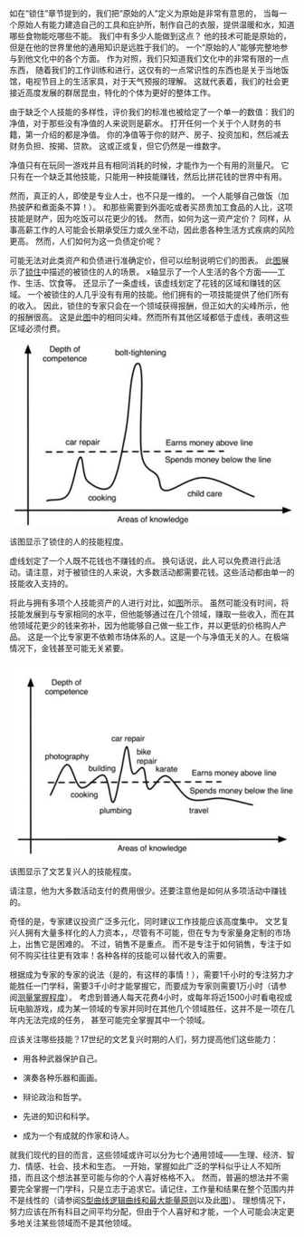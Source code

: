 如在“锁住”章节提到的，我们把“原始的人”定义为原始是非常有意思的，
当每一个原始人有能力建造自己的工具和庇护所，制作自己的衣服，提供温暖和水，知道哪些食物能吃哪些不能。
我们中有多少人能做到这点？
他的技术可能是原始的，但是在他的世界里他的通用知识是远胜于我们的。
一个“原始的人”能够完整地参与到他文化中的各个方面。
作为对照，我们只知道我们文化中的非常有限的一点东西，
随着我们的工作训练和进行，这仅有的一点常识性的东西也是关于当地饭馆，电视节目上的生活家具，对于天气预报的理解。
这就代表着，我们的社会更接近高度发展的群居昆虫，特化的个体为更好的整体工作。

由于缺乏个人技能的多样性，评价我们的标准也被给定了一个单一的数值：我们的净值，对于那些没有净值的人来说则是薪水。
打开任何一个关于个人财务的书籍，第一介绍的都是净值。
你的净值等于你的财产、房子、投资加和，然后减去财务负担、按揭、贷款。
这或正或复，但它仍然是一维数字。

净值只有在玩同一游戏并且有相同消耗的时候，才能作为一个有用的测量尺。
它只有在一个缺乏其他技能，只能用一种技能赚钱，然后比拼花钱的世界中有用。

然而，真正的人，即使是专业人士，也不只是一维的。
一个人能够自己做饭（加热披萨和煮面条不算！）。
和那些需要到外面吃或者买昂贵加工食品的人比，这项技能是财产，因为吃饭可以花更少的钱。
然而，如何为这一资产定价？ 同样，从事高薪工作的人可能会长期承受压力或久坐不动，因此患各种生活方式疾病的风险更高。
然而，人们如何为这一负债定价呢？

可能无法对此类资产和负债进行准确定价，但可以绘制说明它们的图表。
此[图]()展示了[锁住]()中描述的被锁住的人的场景。
x轴显示了一个人生活的各个方面——工作、生活、饮食等。
还显示了一条虚线，该虚线划定了花钱的区域和赚钱的区域。
一个被锁住的人几乎没有有用的技能。他们拥有的一项技能提供了他们所有的收入。
因此，锁住的专家只会在一个领域获得报酬，但正如大的尖峰所示，他的报酬很高。
这是此[图]()中的相同尖峰。然而所有其他区域都低于虚线，表明这些区域必须付费。

![figure1](../img/6-a.png)

该图显示了锁住的人的技能程度。

虚线划定了一个人既不花钱也不赚钱的点。
换句话说，此人可以免费进行此活动。请注意，对于被锁住的人来说，大多数活动都需要花钱。这些活动都由单一的技能收入支持的。

将此与拥有多项个人技能资产的人进行对比，如[图]()所示。
虽然可能没有时间，将技能发展到与专家相同的水平，但他能够通过在几个领域，赚取一些收入，而在其他领域花更少的钱来弥补，因为他能够自己做一些工作，并以更低的价格购人产品。
这是一个比专家更不依赖市场体系的人。这是一个与净值无关的人。在极端情况下，金钱甚至可能无关紧要。

![figure2](../img/6-a-fig2.png)


该图显示了文艺复兴人的技能程度。

请注意，他为大多数活动支付的费用很少。还要注意他是如何从多项活动中赚钱的。

奇怪的是，专家建议投资广泛多元化，同时建议工作技能应该高度集中。
文艺复兴人拥有大量多样化的人力资本，，尽管有不可能，但在专为专家量身定制的市场上，出售它是困难的。
不过，销售不是重点。 而不是专注于如何销售，专注于如何不购买往往更有效率！各种各样的技能可以替代收入的需要。

根据成为专家的专家的说法（是的，有这样的事情！），需要1千小时的专注努力才能胜任一门学科，需要3千小时才能掌握它，而要成为专家则需要1万小时（请参阅[测量掌握程度]()）。
考虑到普通人每天花费4小时，或每年将近1500小时看电视或玩电脑游戏，成为某一领域的专家并同时在其他几个领域胜任，这并不是一项在几年内无法完成的任务， 甚至可能完全掌握其中一个领域。

应该关注哪些技能？17世纪的文艺复兴时期的人们，努力提高他们这些能力：

- 用各种武器保护自己。

- 演奏各种乐器和画画。

- 辩论政治和哲学。

- 先进的知识和科学。

- 成为一个有成就的作家和诗人。

就我们现代的目的而言，这些领域或许可以分为七个通用领域——生理、经济、智力、情感、社会、技术和生态。
一开始，掌握如此广泛的学科似乎让人不知所措，而且这个想法甚至可能与你的个人喜好格格不入。
然而，普遍的想法并不需要完全掌握一门学科，只是立志于追求它。请记住，工作量和结果在整个范围内并不是线性的（请参阅[S型曲线逻辑曲线和最大能量原则]()以及此[图]()）。
理想情况下，努力应该在所有科目之间平均分配，但由于个人喜好和才能，一个人可能会决定更多地关注某些领域而不是其他领域。
